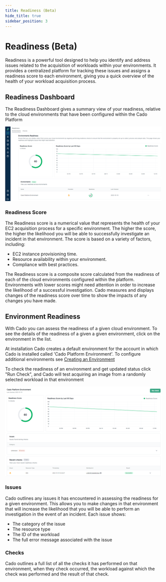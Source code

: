 ```yaml
---
title: Readiness (Beta)
hide_title: true
sidebar_position: 3
---
```


# Readiness (Beta)

Readiness is a powerful tool designed to help you identify and address issues related to the acquisition of workloads within your environments. It provides a centralized platform for tracking these issues and assigns a readiness score to each environment, giving you a quick overview of the health of your workload acquisition process.

## Readiness Dashboard 
The Readiness Dashboard gives a summary view of your readiness, relative to the cloud environments that have been configured within the Cado Platform

![Readiness Dashboard](/img/readiness-dashboard.png)

### Readiness Score
The Readiness score is a numerical value that represents the health of your EC2 acquisition process for a specific environment. The higher the score, the higher the likelihood you will be able to successfully investigate an incident in that environment. The score is based on a variety of factors, including:
* EC2 instance provisioning time.
* Resource availability within your environment.
* Compliance with best practices.

The Readiness score is a composite score calculated from the readiness of each of the cloud environments configured within the platform. Environments with lower scores might need attention in order to increase the likelihood of a successful investigation. Cado measures and displays changes of the readiness score over time to show the impacts of any changes you have made.

## Environment Readiness
With Cado you can assess the readiness of a given cloud environment. To see the details of the readiness of a given a given environment, click on the environment in the list.

At installation Cado creates a default environment for the account in which Cado is installed called 'Cado Platform Environment'. To configure additional environments see [Creating an Environment](./automation.md#creating-an-environment)

To check the readiness of an environment and get updated status click "Run Check", and Cado will test acquiring an image from a randomly selected workload in that environment

![Environment Dashboard](/img/environment-dashboard.png)


### Issues
Cado outlines any issues it has encountered in assessing the readiness for a given environment. This allows you to make changes in that environment that will increase the likelihood that you will be able to perform an investigation in the event of an incident. Each issue shows:
* The category of the issue
* The resource type
* The ID of the workload
* The full error message associated with the issue

### Checks
Cado outlines a full list of all the checks it has performed on that environment, when they check occurred, the workload against which the check was performed and the result of that check.